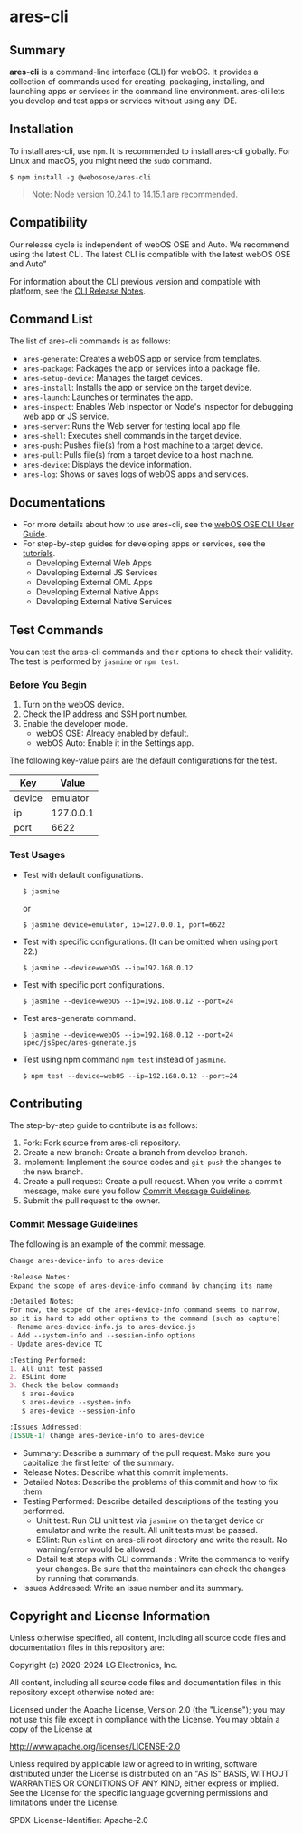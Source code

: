 # ares-cli

## Summary

**ares-cli** is a command-line interface (CLI) for webOS. It provides a collection of commands used for creating, packaging, installing, and launching apps or services in the command line environment. ares-cli lets you develop and test apps or services without using any IDE.

## Installation

To install ares-cli, use `npm`. It is recommended to install ares-cli globally. For Linux and macOS, you might need the `sudo` command.

``` shell
$ npm install -g @webosose/ares-cli
```

> Note: Node version 10.24.1 to 14.15.1 are recommended.

## Compatibility

Our release cycle is independent of webOS OSE and Auto. 
We recommend using the latest CLI. The latest CLI is compatible with the latest webOS OSE and Auto"

For information about the CLI previous version and compatible with platform, see the [CLI Release Notes](https://www.webosose.org/docs/tools/sdk/cli/cli-release-notes/).

## Command List

The list of ares-cli commands is as follows:

- `ares-generate`: Creates a webOS app or service from templates.
- `ares-package`: Packages the app or services into a package file.
- `ares-setup-device`: Manages the target devices.
- `ares-install`: Installs the app or service on the target device.
- `ares-launch`: Launches or terminates the app.
- `ares-inspect`: Enables Web Inspector or Node's Inspector for debugging web app or JS service.
- `ares-server`: Runs the Web server for testing local app file.
- `ares-shell`: Executes shell commands in the target device.
- `ares-push`: Pushes file(s) from a host machine to a target device.
- `ares-pull`: Pulls file(s) from a target device to a host machine.
- `ares-device`: Displays the device information.
- `ares-log`: Shows or saves logs of webOS apps and services.

## Documentations

- For more details about how to use ares-cli, see the [webOS OSE CLI User Guide](https://www.webosose.org/docs/tools/sdk/cli/cli-user-guide/#cli-commands).
- For step-by-step guides for developing apps or services, see the [tutorials](https://www.webosose.org/docs/tutorials/).
    - Developing External Web Apps
    - Developing External JS Services
    - Developing External QML Apps
    - Developing External Native Apps
    - Developing External Native Services

## Test Commands

You can test the ares-cli commands and their options to check their validity. The test is performed by `jasmine` or `npm test`. 

### Before You Begin

1. Turn on the webOS device.
2. Check the IP address and SSH port number.
3. Enable the developer mode.
    - webOS OSE: Already enabled by default.
    - webOS Auto: Enable it in the Settings app.

The following key-value pairs are the default configurations for the test.

| Key    | Value     |
|--------|-----------|
| device | emulator  |
| ip     | 127.0.0.1 |
| port   | 6622      |

### Test Usages

- Test with default configurations.
    
    ``` shell
    $ jasmine
    ```
    
    or

    ``` shell
    $ jasmine device=emulator, ip=127.0.0.1, port=6622
    ```

- Test with specific configurations. (It can be omitted when using port 22.)

    ``` shell
    $ jasmine --device=webOS --ip=192.168.0.12
    ```

- Test with specific port configurations.

    ``` shell
    $ jasmine --device=webOS --ip=192.168.0.12 --port=24
    ```

- Test ares-generate command.

    ``` shell
    $ jasmine --device=webOS --ip=192.168.0.12 --port=24 spec/jsSpec/ares-generate.js
    ```

- Test using npm command `npm test` instead of `jasmine`.

    ``` shell
    $ npm test --device=webOS --ip=192.168.0.12 --port=24
    ```

## Contributing

The step-by-step guide to contribute is as follows:

1. Fork: Fork source from ares-cli repository.
2. Create a new branch: Create a branch from develop branch.
3. Implement: Implement the source codes and `git push` the changes to the new branch.
4. Create a pull request: Create a pull request. When you write a commit message, make sure you follow [Commit Message Guidelines](#commit-message-guidelines).
5. Submit the pull request to the owner.

### Commit Message Guidelines

The following is an example of the commit message.

``` md
Change ares-device-info to ares-device  

:Release Notes: 
Expand the scope of ares-device-info command by changing its name

:Detailed Notes:
For now, the scope of the ares-device-info command seems to narrow,
so it is hard to add other options to the command (such as capture)
- Rename ares-device-info.js to ares-device.js
- Add --system-info and --session-info options
- Update ares-device TC

:Testing Performed:
1. All unit test passed
2. ESLint done
3. Check the below commands
   $ ares-device
   $ ares-device --system-info
   $ ares-device --session-info

:Issues Addressed:
[ISSUE-1] Change ares-device-info to ares-device
```

- Summary: Describe a summary of the pull request. Make sure you capitalize the first letter of the summary.
- Release Notes: Describe what this commit implements.
- Detailed Notes: Describe the problems of this commit and how to fix them.
- Testing Performed: Describe detailed descriptions of the testing you performed.
    - Unit test: Run CLI unit test via `jasmine` on the target device or emulator and write the result. All unit tests must be passed.
    - ESlint: Run `eslint` on ares-cli root directory and write the result. No warning/error would be allowed.
    - Detail test steps with CLI commands : Write the commands to verify your changes. Be sure that the maintainers can check the changes by running that commands.
- Issues Addressed: Write an issue number and its summary.

## Copyright and License Information

Unless otherwise specified, all content, including all source code files and documentation files in this repository are:

Copyright (c) 2020-2024 LG Electronics, Inc.

All content, including all source code files and documentation files in this repository except otherwise noted are:

Licensed under the Apache License, Version 2.0 (the "License");
you may not use this file except in compliance with the License.
You may obtain a copy of the License at

http://www.apache.org/licenses/LICENSE-2.0

Unless required by applicable law or agreed to in writing, software
distributed under the License is distributed on an "AS IS" BASIS,
WITHOUT WARRANTIES OR CONDITIONS OF ANY KIND, either express or implied.
See the License for the specific language governing permissions and
limitations under the License.

SPDX-License-Identifier: Apache-2.0
